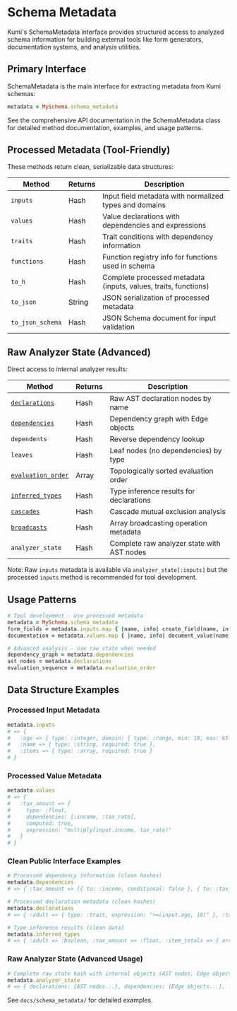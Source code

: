 # Schema Metadata

Kumi's SchemaMetadata interface provides structured access to analyzed schema information for building external tools like form generators, documentation systems, and analysis utilities.

## Primary Interface

SchemaMetadata is the main interface for extracting metadata from Kumi schemas:

```ruby
metadata = MySchema.schema_metadata
```

See the comprehensive API documentation in the SchemaMetadata class for detailed method documentation, examples, and usage patterns.

## Processed Metadata (Tool-Friendly)

These methods return clean, serializable data structures:

| Method | Returns | Description |
|--------|---------|-------------|
| `inputs` | Hash | Input field metadata with normalized types and domains |
| `values` | Hash | Value declarations with dependencies and expressions |
| `traits` | Hash | Trait conditions with dependency information |
| `functions` | Hash | Function registry info for functions used in schema |
| `to_h` | Hash | Complete processed metadata (inputs, values, traits, functions) |
| `to_json` | String | JSON serialization of processed metadata |
| `to_json_schema` | Hash | JSON Schema document for input validation |

## Raw Analyzer State (Advanced)

Direct access to internal analyzer results:

| Method | Returns | Description |
|--------|---------|-------------|
| [`declarations`](schema_metadata/declarations.md) | Hash | Raw AST declaration nodes by name |
| [`dependencies`](schema_metadata/dependencies.md) | Hash | Dependency graph with Edge objects |
| `dependents` | Hash | Reverse dependency lookup |
| `leaves` | Hash | Leaf nodes (no dependencies) by type |
| [`evaluation_order`](schema_metadata/evaluation_order.md) | Array | Topologically sorted evaluation order |
| [`inferred_types`](schema_metadata/inferred_types.md) | Hash | Type inference results for declarations |
| [`cascades`](schema_metadata/cascades.md) | Hash | Cascade mutual exclusion analysis |
| [`broadcasts`](schema_metadata/broadcasts.md) | Hash | Array broadcasting operation metadata |
| `analyzer_state` | Hash | Complete raw analyzer state with AST nodes |

Note: Raw `inputs` metadata is available via `analyzer_state[:inputs]` but the processed `inputs` method is recommended for tool development.

## Usage Patterns

```ruby
# Tool development - use processed metadata
metadata = MySchema.schema_metadata
form_fields = metadata.inputs.map { |name, info| create_field(name, info) }
documentation = metadata.values.map { |name, info| document_value(name, info) }

# Advanced analysis - use raw state when needed  
dependency_graph = metadata.dependencies
ast_nodes = metadata.declarations
evaluation_sequence = metadata.evaluation_order
```

## Data Structure Examples

### Processed Input Metadata
```ruby
metadata.inputs
# => {
#   :age => { type: :integer, domain: { type: :range, min: 18, max: 65 }, required: true },
#   :name => { type: :string, required: true },
#   :items => { type: :array, required: true }
# }
```

### Processed Value Metadata
```ruby
metadata.values
# => {
#   :tax_amount => {
#     type: :float,
#     dependencies: [:income, :tax_rate],
#     computed: true,
#     expression: "multiply(input.income, tax_rate)"
#   }
# }
```

### Clean Public Interface Examples
```ruby
# Processed dependency information (clean hashes)
metadata.dependencies
# => { :tax_amount => [{ to: :income, conditional: false }, { to: :tax_rate, conditional: false }] }

# Processed declaration metadata (clean hashes)
metadata.declarations  
# => { :adult => { type: :trait, expression: ">=(input.age, 18)" }, :tax_amount => { type: :value, expression: "multiply(input.income, tax_rate)" } }

# Type inference results (clean data)
metadata.inferred_types
# => { :adult => :boolean, :tax_amount => :float, :item_totals => { array: :float } }
```

### Raw Analyzer State (Advanced Usage)
```ruby
# Complete raw state hash with internal objects (AST nodes, Edge objects)
metadata.analyzer_state
# => { declarations: {AST nodes...}, dependencies: {Edge objects...}, ... }
```

See `docs/schema_metadata/` for detailed examples.